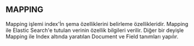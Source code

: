 ## MAPPING
 Mapping işlemi index'İn şema özelliklerini belirleme özellikleridir. Mapping ile Elastic Search'e tutulan verinin özellik bilgileri verilir. Diğer bir deyişle Mapping ile Index altında yaratılan   Document ve Field tanımları yapılır.
